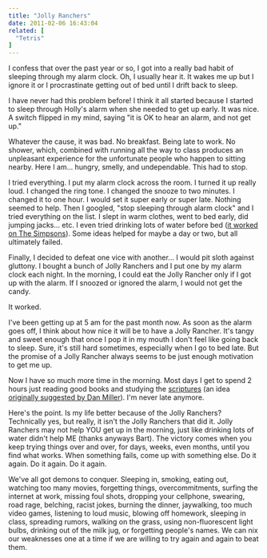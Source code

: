 ```yaml
---
title: "Jolly Ranchers"
date: 2011-02-06 16:43:04
related: [
  "Tetris"
]
---
```


I confess that over the past year or so, I got into a really bad habit of sleeping through my alarm clock. Oh, I usually hear it. It wakes me up but I ignore it or I procrastinate getting out of bed until I drift back to sleep.

I have never had this problem before! I think it all started because I started to sleep through Holly's alarm when she needed to get up early. It was nice. A switch flipped in my mind, saying "it is OK to hear an alarm, and not get up."

Whatever the cause, it was bad. No breakfast. Being late to work. No shower, which, combined with running all the way to class produces an unpleasant experience for the unfortunate people who happen to sitting nearby. Here I am... hungry, smelly, and undependable. This had to stop.

I tried everything. I put my alarm clock across the room. I turned it up really loud. I changed the ring tone. I changed the snooze to two minutes. I changed it to one hour. I would set it super early or super late. Nothing seemed to help. Then I googled, "stop sleeping through alarm clock" and I tried everything on the list. I slept in warm clothes, went to bed early, did jumping jacks... etc. I even tried drinking lots of water before bed (<a href="http://en.wikipedia.org/wiki/Miracle_on_Evergreen_Terrace" target="_blank" rel="noopener noreferrer" title="Bart drinks water before bed">it worked on The Simpsons</a>). Some ideas helped for maybe a day or two, but all ultimately failed.

Finally, I decided to defeat one vice with another... I would pit sloth against gluttony. I bought a bunch of Jolly Ranchers and I put one by my alarm clock each night. In the morning, I could eat the Jolly Rancher only if I got up with the alarm. If I snoozed or ignored the alarm, I would not get the candy.

It worked.

I've been getting up at 5 am for the past month now. As soon as the alarm goes off, I think about how nice it will be to have a Jolly Rancher. It's tangy and sweet enough that once I pop it in my mouth I don't feel like going back to sleep. Sure, it's still hard sometimes, especially when I go to bed late. But the promise of a Jolly Rancher always seems to be just enough motivation to get me up.

Now I have so much more time in the morning. Most days I get to spend 2 hours just reading good books and studying the <a href="http://lds.org/scriptures" target="_blank" rel="noopener noreferrer" title="The Scriptures">scriptures</a> (an idea <a href="http://www.48days.com/2011/02/02/don’t-chase-that-snake-2/" target="_blank" rel="noopener noreferrer" title="two hours of positive reading">originally suggested by Dan Miller</a>). I'm never late anymore.

Here's the point. Is my life better because of the Jolly Ranchers? Technically yes, but really, it isn't the Jolly Ranchers that did it. Jolly Ranchers may not help YOU get up in the morning, just like drinking lots of water didn't help ME (thanks anyways Bart). The victory comes when you keep trying things over and over, for days, weeks, even months, until you find what works. When something fails, come up with something else. Do it again. Do it again. Do it again.

We've all got demons to conquer. Sleeping in, smoking, eating out, watching too many movies, forgetting things, overcommitments, surfing the internet at work, missing foul shots, dropping your cellphone, swearing, road rage, belching, racist jokes, burning the dinner, jaywalking, too much video games, listening to loud music, blowing off homework, sleeping in class, spreading rumors, walking on the grass, using non-fluorescent light bulbs, drinking out of the milk jug, or forgetting people's names. We can nix our weaknesses one at a time if we are willing to try again and again to beat them.
